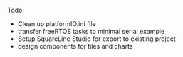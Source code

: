 Todo:
 - Clean up platformIO.ini file
 - transfer freeRTOS tasks to minimal serial example
 - Setup SquareLine Studio for export to existing project
 - design components for tiles and charts